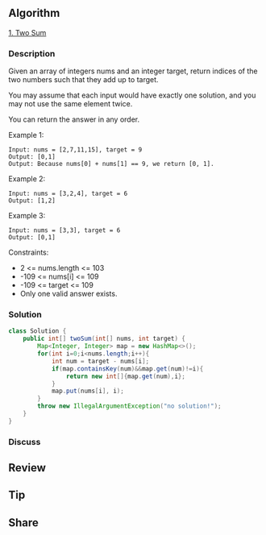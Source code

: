 ## Algorithm

[1. Two Sum](https://leetcode.com/problems/two-sum/)

### Description

Given an array of integers nums and an integer target, return indices of the two numbers such that they add up to target.

You may assume that each input would have exactly one solution, and you may not use the same element twice.

You can return the answer in any order.


Example 1:

```
Input: nums = [2,7,11,15], target = 9
Output: [0,1]
Output: Because nums[0] + nums[1] == 9, we return [0, 1].
```


Example 2:

```
Input: nums = [3,2,4], target = 6
Output: [1,2]
```


Example 3:

```
Input: nums = [3,3], target = 6
Output: [0,1]
```

Constraints:

- 2 <= nums.length <= 103
- -109 <= nums[i] <= 109
- -109 <= target <= 109
- Only one valid answer exists.

### Solution

```java
class Solution {
    public int[] twoSum(int[] nums, int target) {
        Map<Integer, Integer> map = new HashMap<>();
        for(int i=0;i<nums.length;i++){
            int num = target - nums[i];
            if(map.containsKey(num)&&map.get(num)!=i){
                return new int[]{map.get(num),i};
            }
            map.put(nums[i], i);
        }
        throw new IllegalArgumentException("no solution!");
    }
}
```

### Discuss

## Review


## Tip


## Share
